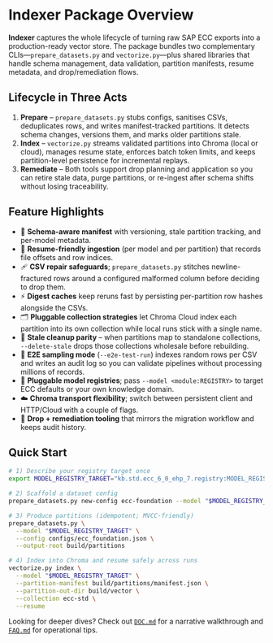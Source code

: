 # Indexer Package Overview

**Indexer** captures the whole lifecycle of turning raw SAP ECC exports into a production-ready vector store. The package bundles two complementary CLIs—`prepare_datasets.py` and `vectorize.py`—plus shared libraries that handle schema management, data validation, partition manifests, resume metadata, and drop/remediation flows.

## Lifecycle in Three Acts

1. **Prepare** – `prepare_datasets.py` stubs configs, sanitises CSVs, deduplicates rows, and writes manifest-tracked partitions. It detects schema changes, versions them, and marks older partitions stale.
2. **Index** – `vectorize.py` streams validated partitions into Chroma (local or cloud), manages resume state, enforces batch token limits, and keeps partition-level persistence for incremental replays.
3. **Remediate** – Both tools support drop planning and application so you can retire stale data, purge partitions, or re-ingest after schema shifts without losing traceability.

## Feature Highlights

- 🔄 **Schema-aware manifest** with versioning, stale partition tracking, and per-model metadata.
- 🧠 **Resume-friendly ingestion** (per model and per partition) that records file offsets and row indices.
- 🩹 **CSV repair safeguards**; `prepare_datasets.py` stitches newline-fractured rows around a configured malformed column before deciding to drop them.
- ⚡ **Digest caches** keep reruns fast by persisting per-partition row hashes alongside the CSVs.
- 🗂️ **Pluggable collection strategies** let Chroma Cloud index each partition into its own collection while local runs stick with a single name.
- 🚮 **Stale cleanup parity** – when partitions map to standalone collections, `--delete-stale` drops those collections wholesale before rebuilding.
- 🎯 **E2E sampling mode** (`--e2e-test-run`) indexes random rows per CSV and writes an audit log so you can validate pipelines without processing millions of records.
- 🧩 **Pluggable model registries**; pass `--model <module:REGISTRY>` to target ECC defaults or your own knowledge domain.
- ☁️ **Chroma transport flexibility**; switch between persistent client and HTTP/Cloud with a couple of flags.
- 🧹 **Drop + remediation tooling** that mirrors the migration workflow and keeps audit history.

## Quick Start

```bash
# 1) Describe your registry target once
export MODEL_REGISTRY_TARGET="kb.std.ecc_6_0_ehp_7.registry:MODEL_REGISTRY"

# 2) Scaffold a dataset config
prepare_datasets.py new-config ecc-foundation --model "$MODEL_REGISTRY_TARGET"

# 3) Produce partitions (idempotent; MVCC-friendly)
prepare_datasets.py \
  --model "$MODEL_REGISTRY_TARGET" \
  --config configs/ecc_foundation.json \
  --output-root build/partitions

# 4) Index into Chroma and resume safely across runs
vectorize.py index \
  --model "$MODEL_REGISTRY_TARGET" \
  --partition-manifest build/partitions/manifest.json \
  --partition-out-dir build/vector \
  --collection ecc-std \
  --resume
```

Looking for deeper dives? Check out [`DOC.md`](DOC.md) for a narrative walkthrough and [`FAQ.md`](FAQ.md) for operational tips.
